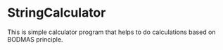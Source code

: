 # StringCalculator
This is simple calculator program that helps to do calculations based on BODMAS principle.
